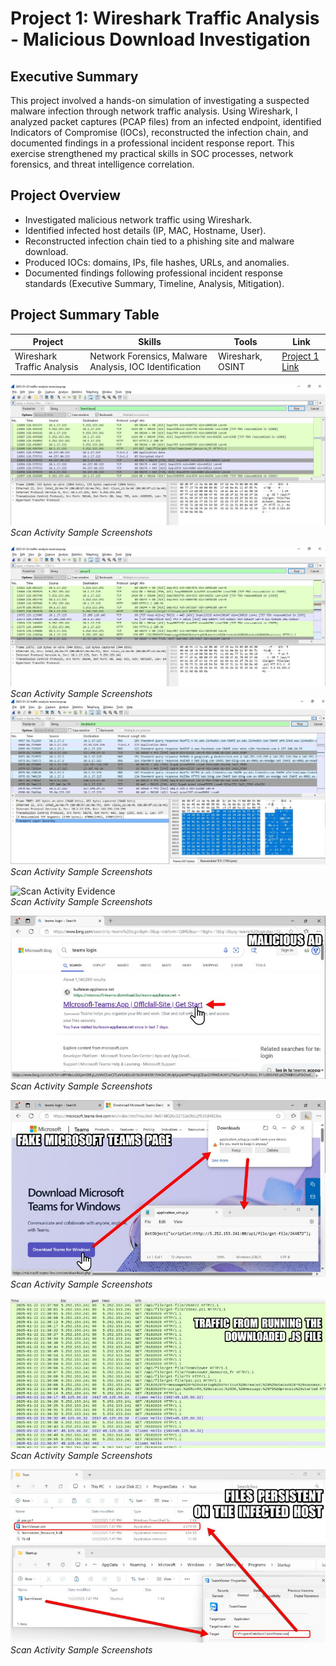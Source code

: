 # Project 1: Wireshark Traffic Analysis - Malicious Download Investigation

## Executive Summary
This project involved a hands-on simulation of investigating a suspected malware infection through network traffic analysis. Using Wireshark, I analyzed packet captures (PCAP files) from an infected endpoint, identified Indicators of Compromise (IOCs), reconstructed the infection chain, and documented findings in a professional incident response report. This exercise strengthened my practical skills in SOC processes, network forensics, and threat intelligence correlation.

## Project Overview
- Investigated malicious network traffic using Wireshark.
- Identified infected host details (IP, MAC, Hostname, User).
- Reconstructed infection chain tied to a phishing site and malware download.
- Produced IOCs: domains, IPs, file hashes, URLs, and anomalies.
- Documented findings following professional incident response standards (Executive Summary, Timeline, Analysis, Mitigation).

## Project Summary Table
| Project                      | Skills                                   | Tools               | Link                     |
|-------------------------------|------------------------------------------|----------------------|---------------------------|
| Wireshark Traffic Analysis    | Network Forensics, Malware Analysis, IOC Identification | Wireshark, OSINT       | [Project 1 Link](#)        |

![Scan Activity Evidence](./assets/C2communication5.252.153.241Teamviewer.JPG)  
*Scan Activity Sample Screenshots*

![Scan Activity Evidence](./assets/C2communication5.252.153.241pas.ps1.JPG)  
*Scan Activity Sample Screenshots*
![Scan Activity Evidence](./assets/C2communication23.55.124.236-10.1.17.2googleadsFB-35.84.233.181.JPG)  
*Scan Activity Sample Screenshots*

![Scan Activity Evidence](./assets/Project1.JPG)  
*Scan Activity Sample Screenshots*

![Scan Activity Evidence](./assets/prj1Evid-pix1.jpg)  
*Scan Activity Sample Screenshots*

![Scan Activity Evidence](./assets/prj1Evid-pix2.jpg)  
*Scan Activity Sample Screenshots*

![Scan Activity Evidence](./assets/prj1Evid-pix3.jpg)  
*Scan Activity Sample Screenshots*

![Scan Activity Evidence](./assets/prj1Evid-pix4.jpg)  
*Scan Activity Sample Screenshots*
